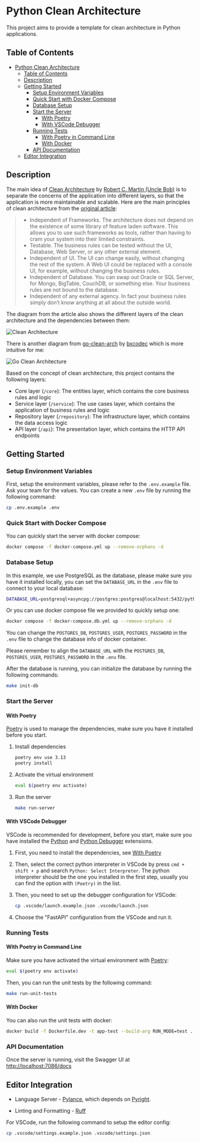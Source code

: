 # Python Clean Architecture

This project aims to provide a template for clean architecture in Python applications.

## Table of Contents

- [Python Clean Architecture](#python-clean-architecture)
  - [Table of Contents](#table-of-contents)
  - [Description](#description)
  - [Getting Started](#getting-started)
    - [Setup Environment Variables](#setup-environment-variables)
    - [Quick Start with Docker Compose](#quick-start-with-docker-compose)
    - [Database Setup](#database-setup)
    - [Start the Server](#start-the-server)
      - [With Poetry](#with-poetry)
      - [With VSCode Debugger](#with-vscode-debugger)
    - [Running Tests](#running-tests)
      - [With Poetry in Command Line](#with-poetry-in-command-line)
      - [With Docker](#with-docker)
    - [API Documentation](#api-documentation)
  - [Editor Integration](#editor-integration)

## Description

The main idea of [Clean Architecture](https://blog.cleancoder.com/uncle-bob/2012/08/13/the-clean-architecture.html) by [Robert C. Martin (Uncle Bob)](http://cleancoder.com) is to separate the concerns of the application into different layers, so that the application is more maintainable and scalable. Here are the main principles of clean architecture from the [original article](https://blog.cleancoder.com/uncle-bob/2012/08/13/the-clean-architecture.html):

> - Independent of Frameworks. The architecture does not depend on the existence of some library of feature laden software. This allows you to use such frameworks as tools, rather than having to cram your system into their limited constraints.
> - Testable. The business rules can be tested without the UI, Database, Web Server, or any other external element.
> - Independent of UI. The UI can change easily, without changing the rest of the system. A Web UI could be replaced with a console UI, for example, without changing the business rules.
> - Independent of Database. You can swap out Oracle or SQL Server, for Mongo, BigTable, CouchDB, or something else. Your business rules are not bound to the database.
> - Independent of any external agency. In fact your business rules simply don’t know anything at all about the outside world.

The diagram from the article also shows the different layers of the clean architecture and the dependencies between them:

![Clean Architecture](https://blog.cleancoder.com/uncle-bob/images/2012-08-13-the-clean-architecture/CleanArchitecture.jpg)

There is another diagram from [go-clean-arch](https://github.com/bxcodec/go-clean-arch) by [bxcodec](https://github.com/bxcodec) which is more intuitive for me:

![Go Clean Architecture](https://raw.githubusercontent.com/bxcodec/go-clean-arch/master/clean-arch.png)

Based on the concept of clean architecture, this project contains the following layers:

- Core layer (`/core`): The entities layer, which contains the core business rules and logic
- Service layer (`/service`): The use cases layer, which contains the application of business rules and logic
- Repository layer (`/repository`): The infrastructure layer, which contains the data access logic
- API layer (`/api`): The presentation layer, which contains the HTTP API endpoints

## Getting Started

### Setup Environment Variables

First, setup the environment variables, please refer to the `.env.example` file. Ask your team for the values. You can create a new `.env` file by running the following command:

```bash
cp .env.example .env
```

### Quick Start with Docker Compose

You can quickly start the server with docker compose:

```bash
docker compose -f docker-compose.yml up --remove-orphans -d
```

### Database Setup

In this example, we use PostgreSQL as the database, please make sure you have it installed locally, you can set the `DATABASE_URL` in the `.env` file to connect to your local database:

```bash
DATABASE_URL=postgresql+asyncpg://postgres:postgres@localhost:5432/python_clean_arch
```

Or you can use docker compose file we provided to quickly setup one:

```bash
docker compose -f docker-compose.db.yml up --remove-orphans -d
```

You can change the `POSTGRES_DB`, `POSTGRES_USER`, `POSTGRES_PASSWORD` in the `.env` file to change the database info of docker container.

Please remember to align the `DATABASE_URL` with the `POSTGRES_DB`, `POSTGRES_USER`, `POSTGRES_PASSWORD` in the `.env` file.

After the database is running, you can initialize the database by running the following commands:

```bash
make init-db
```

### Start the Server

#### With Poetry

[Poetry](https://python-poetry.org/docs#installation) is used to manage the dependencies, make sure you have it installed before you start.

1. Install dependencies

    ```bash
    poetry env use 3.13
    poetry install
    ```

2. Activate the virtual environment

    ```bash
    eval $(poetry env activate)
    ```

3. Run the server

    ```bash
    make run-server
    ```

#### With VSCode Debugger

VSCode is recommended for development, before you start, make sure you have installed the [Python](https://marketplace.visualstudio.com/items?itemName=ms-python.python) and [Python Debugger](https://marketplace.visualstudio.com/items?itemName=ms-python.debugpy) extensions.

1. First, you need to install the dependencies, see [With Poetry](#with-poetry)

2. Then, select the correct python interpreter in VSCode by press `cmd + shift + p` and search `Python: Select Interpreter`. The python interpreter should be the one you installed in the first step, usually you can find the option with `(Poetry)` in the list.

3. Then, you need to set up the debugger configuration for VSCode:

    ```bash
    cp .vscode/launch.example.json .vscode/launch.json
    ```

4. Choose the "FastAPI" configuration from the VSCode and run it.

### Running Tests

#### With Poetry in Command Line

Make sure you have activated the virtual environment with [Poetry](#with-poetry):

```bash
eval $(poetry env activate)
```

Then, you can run the unit tests by the following command:

```bash
make run-unit-tests
```

#### With Docker

You can also run the unit tests with docker:

```bash
docker build -f Dockerfile.dev -t app-test --build-arg RUN_MODE=test . && docker run app-test
```

### API Documentation

Once the server is running, visit the Swagger UI at [http://localhost:7086/docs](http://localhost:7086/docs)

## Editor Integration

- Language Server - [Pylance](https://marketplace.visualstudio.com/items?itemName=ms-python.vscode-pylance), which depends on [Pyright](https://microsoft.github.io/pyright/#/).

- Linting and Formatting - [Ruff](https://github.com/astral-sh/ruff)

For VSCode, run the following command to setup the editor config:

```bash
cp .vscode/settings.example.json .vscode/settings.json
```
